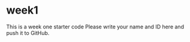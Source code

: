 # week1
This is a week one starter code 
Please write your name and ID here and push it to GitHub.

